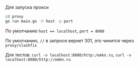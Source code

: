 Для запуска прокси 

```bash
cd proxy
go run main.go -h host -p port
```

По умолчанию `host == localhost`, `port = 8080`

По умолчанию, `//` в запросе вернет 301, это чинится через `proxy/slashfix`

Для тестов: `curl -v localhost:8080/http:/emkn.ru`, `curl -v localhost:8080/http://emkn.ru`
